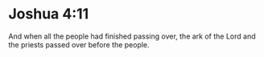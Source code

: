# Joshua 4:11

And when all the people had finished passing over, the ark of the Lord and the priests passed over before the people.
